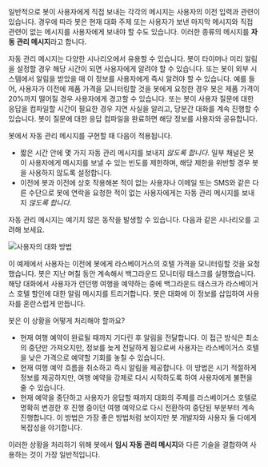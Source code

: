 일반적으로 봇이 사용자에게 직접 보내는 각각의 메시지는 사용자의 이전 입력과 관련이 있습니다.
경우에 따라 봇은 현재 대화 주제 또는 사용자가 보낸 마지막 메시지와 직접 관련이 없는 메시지를 사용자에게 보내야 할 수도 있습니다. 이러한 종류의 메시지를 **자동 관리 메시지**라고 합니다.

자동 관리 메시지는 다양한 시나리오에서 유용할 수 있습니다.
봇이 타이머나 미리 알림을 설정할 경우 해당 시간이 되면 사용자에게 알려야 할 수 있습니다.
또는 봇이 외부 시스템에서 알림을 받았을 때 이 정보를 사용자에게 즉시 알려야 할 수 있습니다.
예를 들어, 사용자가 이전에 제품 가격을 모니터링할 것을 봇에게 요청한 경우 봇은 제품 가격이 20%까지 떨어질 경우 사용자에게 경고할 수 있습니다. 또는 봇이 사용자 질문에 대한 응답을 컴파일할 시간이 필요한 경우 지연 사실을 알리고, 당분간 대화를 계속 진행할 수 있습니다. 봇이 질문에 대한 응답 컴파일을 완료하면 해당 정보를 사용자와 공유합니다.

봇에서 자동 관리 메시지를 구현할 때 다음이 적용됩니다.

- 짧은 시간 안에 몇 가지 자동 관리 메시지를 보내지 *않도록 합니다*. 일부 채널은 봇이 사용자에게 메시지를 보낼 수 있는 빈도를 제한하며, 해당 제한을 위반할 경우 봇을 사용하지 않도록 설정합니다.
- 이전에 봇과 이전에 상호 작용해본 적이 없는 사용자나 이메일 또는 SMS와 같은 다른 수단으로 봇에 연락을 요청한 적이 없는 사용자에게는 자동 관리 메시지를 보내지 *않도록 합니다*.

자동 관리 메시지는 예기치 않은 동작을 발생할 수 있습니다. 다음과 같은 시나리오를 고려해 보세요.

![사용자의 대화 방법](~/media/designing-bots/capabilities/proactive1.png)

이 예제에서 사용자는 이전에 봇에게 라스베이거스의 호텔 가격을 모니터링할 것을 요청했습니다.
봇은 지난 며칠 동안 계속해서 백그라운드 모니터링 태스크를 실행했습니다.
해당 대화에서 사용자가 런던행 여행을 예약하는 중에 백그라운드 태스크가 라스베이거스 호텔 할인에 대한 알림 메시지를 트리거합니다. 봇은 대화에 이 정보를 삽입하여 사용자를 혼란스럽게 만듭니다.

봇은 이 상황을 어떻게 처리해야 할까요?

- 현재 여행 예약이 완료될 때까지 기다린 후 알림을 전달합니다. 이 접근 방식은 최소의 중단만 가져오지만, 정보를 늦게 전달하게 됨으로써 사용자는 라스베이거스 호텔을 낮은 가격으로 예약할 기회를 놓칠 수 있습니다.
- 현재 여행 예약 흐름을 취소하고 즉시 알림을 제공합니다. 이 방법은 시기 적절하게 정보를 제공하지만, 여행 예약을 강제로 다시 시작하도록 하여 사용자에게 불편을 줄 수 있습니다.
- 현재 예약을 중단하고 사용자가 응답할 때까지 대화의 주제를 라스베이거스 호텔로 명확히 변경한 후 진행 중이던 여행 예약으로 다시 전환하여 중단된 부분부터 계속 진행합니다. 이 방법은 가장 좋은 방법처럼 보이지만 봇 개발자와 사용자 둘 다에게 복잡성을 야기합니다.

이러한 상황을 처리하기 위해 봇에서 **임시 자동 관리 메시지**와 다른 기술을 결합하여 사용하는 것이 가장 일반적입니다.
